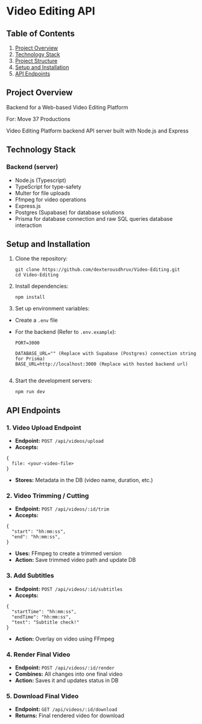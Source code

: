 # Video Editing API

## Table of Contents

1. [Project Overview](#project-overview)
2. [Technology Stack](#technology-stack)
3. [Project Structure](#project-structure)
4. [Setup and Installation](#setup-and-installation)
5. [API Endpoints](#api-endpoints)

## Project Overview
Backend for a Web-based Video Editing Platform 

For: Move 37 Productions

Video Editing Platform backend API server built with Node.js and Express

## Technology Stack


### Backend (server)
- Node.js (Typescript)
- TypeScript for type-safety 
- Multer for file uploads
- Ffmpeg for video operations
- Express.js
- Postgres (Supabase) for database solutions
- Prisma for database connection and raw SQL queries database interaction

## Setup and Installation

1. Clone the repository:
   ```
   git clone https://github.com/dexterousdhruv/Video-Editing.git
   cd Video-Editing
   ```

2. Install dependencies:
   ```
   npm install
   ```

3. Set up environment variables:
  - Create a `.env` file

  - For the backend  (Refer to `.env.example`):
     ```
     PORT=3000
     
     DATABASE_URL="" (Replace with Supabase (Postgres) connection string for Prisma)
     BASE_URL=http://localhost:3000 (Replace with hosted backend url)
    

     ```

4. Start the development servers:   
     ```
     npm run dev
     ```


## API Endpoints

### 1. Video Upload Endpoint

* **Endpoint:** `POST /api/videos/upload`
* **Accepts:** 
```
{
  file: <your-video-file>
}
```
* **Stores:** Metadata in the DB (video name, duration, etc.)


### 2. Video Trimming / Cutting

* **Endpoint:** `POST /api/videos/:id/trim`
* **Accepts:** 
```
{
  "start": "hh:mm:ss",
  "end": "hh:mm:ss",
}
```
* **Uses:** FFmpeg to create a trimmed version
* **Action:** Save trimmed video path and update DB

### 3. Add Subtitles

* **Endpoint:** `POST /api/videos/:id/subtitles`
* **Accepts:** 
```
{
  "startTime": "hh:mm:ss",
  "endTime": "hh:mm:ss",
  "text": "Subtitle check!"
}
```
* **Action:** Overlay on video using FFmpeg

### 4. Render Final Video

* **Endpoint:** `POST /api/videos/:id/render`
* **Combines:** All changes into one final video
* **Action:** Saves it and updates status in DB

### 5. Download Final Video

* **Endpoint:** `GET /api/videos/:id/download`
* **Returns:** Final rendered video for download